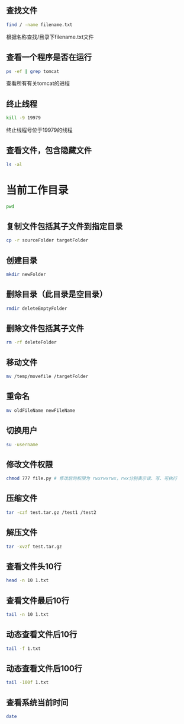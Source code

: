 ## 查找文件
```bash
find / -name filename.txt
```
根据名称查找/目录下filename.txt文件

## 查看一个程序是否在运行

```bash
ps -ef | grep tomcat
``` 
查看所有有关tomcat的进程

## 终止线程

```bash
kill -9 19979
```
终止线程号位于19979的线程

## 查看文件，包含隐藏文件

```bash
ls -al
```

# 当前工作目录

```bash
pwd
```

## 复制文件包括其子文件到指定目录

```bash
cp -r sourceFolder targetFolder
```

## 创建目录

```bash
mkdir newFolder
```

## 删除目录（此目录是空目录）

```bash
rmdir deleteEmptyFolder
```

## 删除文件包括其子文件

```bash
rm -rf deleteFolder
```

## 移动文件

```bash
mv /temp/movefile /targetFolder
```

## 重命名

```bash
mv oldFileName newFileName
```

## 切换用户

```bash
su -username
```

## 修改文件权限

```bash
chmod 777 file.py # 修改后的权限为 rwxrwxrwx，rwx分别表示读、写、可执行
```

## 压缩文件

```bash
tar -czf test.tar.gz /test1 /test2
```

## 解压文件

```bash
tar -xvzf test.tar.gz
```

## 查看文件头10行

```bash
head -n 10 1.txt
```

## 查看文件最后10行

```bash
tail -n 10 1.txt
```

## 动态查看文件后10行

```bash
tail -f 1.txt
```

## 动态查看文件后100行

```bash
tail -100f 1.txt
```

## 查看系统当前时间

```bash
date
```
